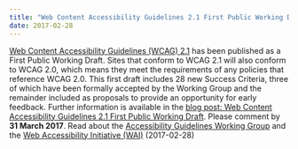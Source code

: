 ```yaml
---
title: "Web Content Accessibility Guidelines 2.1 First Public Working Draft"
date: 2017-02-28
---
```

<p><a href="https://www.w3.org/TR/WCAG21/">Web Content Accessibility Guidelines (WCAG) 2.1</a> has been published as a First Public Working Draft. Sites that conform to WCAG 2.1 will also conform to WCAG 2.0, which means they meet the requirements of any policies that reference WCAG 2.0. This first draft includes 28 new Success Criteria, three of which have been formally accepted by the Working Group and the remainder included as proposals to provide an opportunity for early feedback. Further information is available in the <a href="https://www.w3.org/blog/2017/02/wcag21-fpwd/">blog post: Web Content Accessibility Guidelines 2.1 First Public Working Draft</a>. Please comment by <strong>31 March 2017</strong>. Read about the <a href="https://www.w3.org/WAI/GL/">Accessibility Guidelines Working Group</a> and the <a href="http://www.w3.org/WAI/">Web Accessibility Initiative (WAI)</a> (<span class="date">2017-02-28</span>)</p>